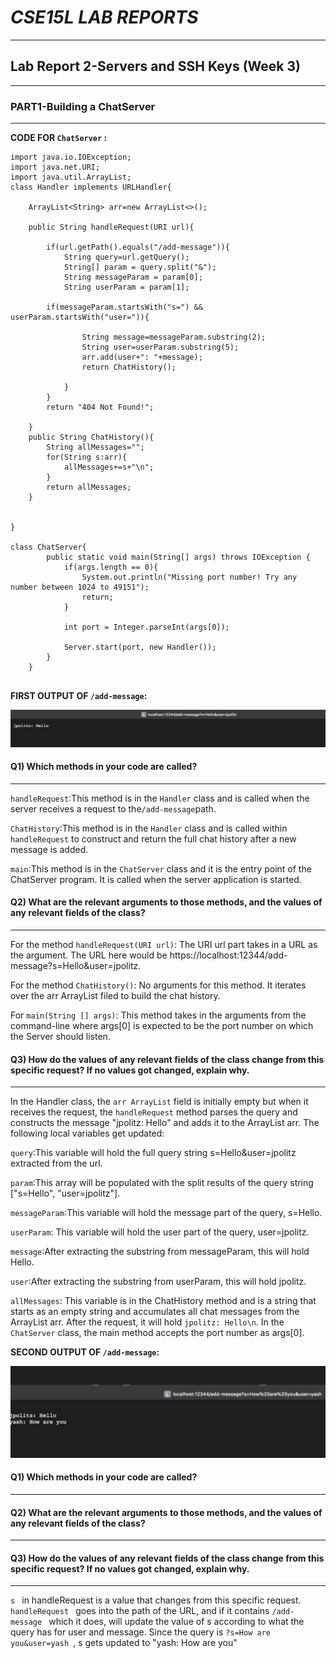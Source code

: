 # *CSE15L LAB REPORTS*
***
## **Lab Report 2-Servers and SSH Keys (Week 3)** 
***

### **PART1-Building a ChatServer**
***

**CODE FOR `ChatServer` :**

```
import java.io.IOException;
import java.net.URI;
import java.util.ArrayList;
class Handler implements URLHandler{
    
    ArrayList<String> arr=new ArrayList<>();

    public String handleRequest(URI url){

        if(url.getPath().equals("/add-message")){
            String query=url.getQuery();
            String[] param = query.split("&");
            String messageParam = param[0];
            String userParam = param[1];

        if(messageParam.startsWith("s=") && userParam.startsWith("user=")){
        
                String message=messageParam.substring(2);
                String user=userParam.substring(5);
                arr.add(user+": "+message);
                return ChatHistory();
               
            }
        }
        return "404 Not Found!";
        
    }
    public String ChatHistory(){
        String allMessages="";
        for(String s:arr){
            allMessages+=s+"\n";
        }
        return allMessages;
    }
    

}

class ChatServer{
        public static void main(String[] args) throws IOException {
            if(args.length == 0){
                System.out.println("Missing port number! Try any number between 1024 to 49151");
                return;
            }
    
            int port = Integer.parseInt(args[0]);
    
            Server.start(port, new Handler());
        }
    }
      
```

**FIRST OUTPUT OF `/add-message`:**

![Image](pic.png)

#### Q1) Which methods in your code are called?
***
`handleRequest`:This method is in the `Handler` class and is called when the server receives a request to the` /add-message `path.

`ChatHistory`:This method is in the `Handler` class and is called within `handleRequest` to construct and return the full chat history after a new message is added.

`main`:This method is in the `ChatServer` class and it is the entry point of the ChatServer program. It is called when the server application is started.



#### Q2) What are the relevant arguments to those methods, and the values of any relevant fields of the class?
***
For the method `handleRequest(URI url)`:
The URI url part takes in a URL as the argument. The URL here would be https://localhost:12344/add-message?s=Hello&user=jpolitz.

For the method `ChatHistory()`: No arguments for this method. It iterates over the arr ArrayList filed to build the chat history.

For `main(String [] args)`: This method takes in the arguments from the command-line where args[0] is expected to be the port number on which the Server should listen.


#### Q3) How do the values of any relevant fields of the class change from this specific request? If no values got changed, explain why.
***

In the Handler class, the `arr ArrayList` field is initially empty but when it receives the request,
the `handleRequest` method parses the query and constructs the message "jpolitz: Hello" and adds it 
to the ArrayList arr. The following local variables get updated:

`query`:This variable will hold the full query string s=Hello&user=jpolitz extracted from the url.

`param`:This array will be populated with the split results of the query string ["s=Hello", "user=jpolitz"].

`messageParam`:This variable will hold the message part of the query, s=Hello.

`userParam`: This variable will hold the user part of the query, user=jpolitz.

`message`:After extracting the substring from messageParam, this will hold Hello.

`user`:After extracting the substring from userParam, this will hold jpolitz.

`allMessages`: This variable is in the ChatHistory method and is a string that starts as an empty string and accumulates all chat messages from the ArrayList arr. After the request, it will hold `jpolitz: Hello\n`. In the `ChatServer` class, the main method accepts the port number as args[0].


**SECOND OUTPUT OF `/add-message`:**

![Image](picture.png)




#### Q1) Which methods in your code are called?
***



#### Q2) What are the relevant arguments to those methods, and the values of any relevant fields of the class?
***



#### Q3) How do the values of any relevant fields of the class change from this specific request? If no values got changed, explain why.
***
 `s ` in handleRequest is a value that changes from this specific request.  `handleRequest ` goes into the path of the URL, and if it contains  `/add-message ` which it does, will update the value of s according to what the query has for user and message. Since the query is  `?s=How are you&user=yash `, s gets updated to "yash: How are you"
